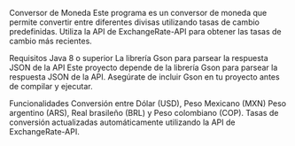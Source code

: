 Conversor de Moneda
Este programa es un conversor de moneda que permite convertir entre diferentes divisas utilizando tasas de cambio predefinidas. Utiliza la API de ExchangeRate-API para obtener las tasas de cambio más recientes.

Requisitos
Java 8 o superior
La librería Gson para parsear la respuesta JSON de la API
Este proyecto depende de la librería Gson para parsear la respuesta JSON de la API. Asegúrate de incluir Gson en tu proyecto antes de compilar y ejecutar.

Funcionalidades
Conversión entre Dólar (USD), Peso Mexicano (MXN) Peso argentino (ARS), Real brasileño (BRL) y Peso colombiano (COP).
Tasas de conversión actualizadas automáticamente utilizando la API de ExchangeRate-API.
